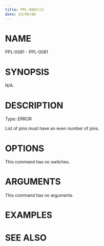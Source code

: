 ```yaml
---
title: PPL-0081(2)
date: 24/09/08
---
```


# NAME

PPL-0081 - PPL-0081

# SYNOPSIS

N/A.

# DESCRIPTION

Type: ERROR

List of pins must have an even number of pins.

# OPTIONS

This command has no switches.

# ARGUMENTS

This command has no arguments.

# EXAMPLES

# SEE ALSO
